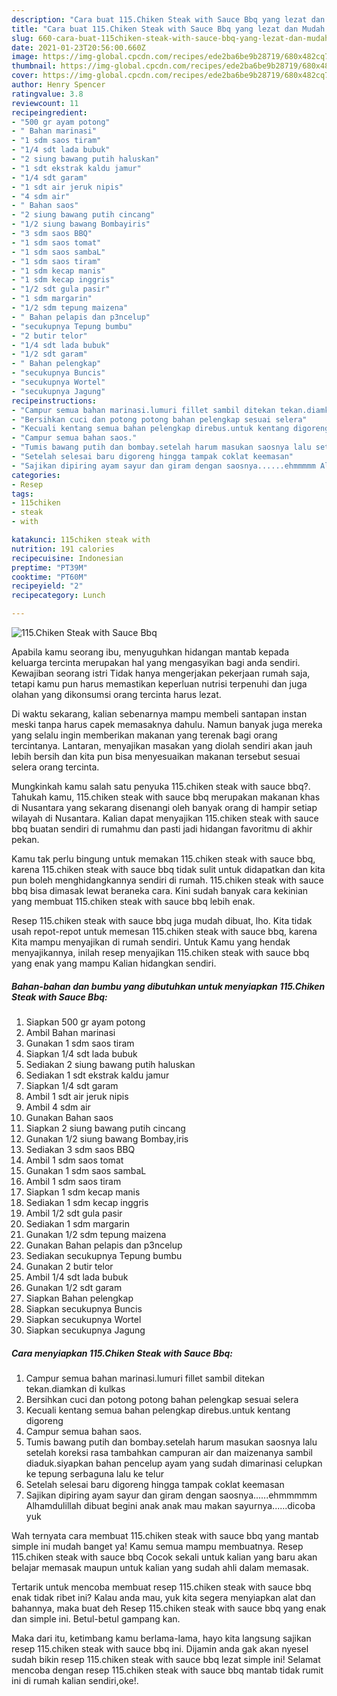 ```yaml
---
description: "Cara buat 115.Chiken Steak with Sauce Bbq yang lezat dan Mudah Dibuat"
title: "Cara buat 115.Chiken Steak with Sauce Bbq yang lezat dan Mudah Dibuat"
slug: 660-cara-buat-115chiken-steak-with-sauce-bbq-yang-lezat-dan-mudah-dibuat
date: 2021-01-23T20:56:00.660Z
image: https://img-global.cpcdn.com/recipes/ede2ba6be9b28719/680x482cq70/115chiken-steak-with-sauce-bbq-foto-resep-utama.jpg
thumbnail: https://img-global.cpcdn.com/recipes/ede2ba6be9b28719/680x482cq70/115chiken-steak-with-sauce-bbq-foto-resep-utama.jpg
cover: https://img-global.cpcdn.com/recipes/ede2ba6be9b28719/680x482cq70/115chiken-steak-with-sauce-bbq-foto-resep-utama.jpg
author: Henry Spencer
ratingvalue: 3.8
reviewcount: 11
recipeingredient:
- "500 gr ayam potong"
- " Bahan marinasi"
- "1 sdm saos tiram"
- "1/4 sdt lada bubuk"
- "2 siung bawang putih haluskan"
- "1 sdt ekstrak kaldu jamur"
- "1/4 sdt garam"
- "1 sdt air jeruk nipis"
- "4 sdm air"
- " Bahan saos"
- "2 siung bawang putih cincang"
- "1/2 siung bawang Bombayiris"
- "3 sdm saos BBQ"
- "1 sdm saos tomat"
- "1 sdm saos sambaL"
- "1 sdm saos tiram"
- "1 sdm kecap manis"
- "1 sdm kecap inggris"
- "1/2 sdt gula pasir"
- "1 sdm margarin"
- "1/2 sdm tepung maizena"
- " Bahan pelapis dan p3ncelup"
- "secukupnya Tepung bumbu"
- "2 butir telor"
- "1/4 sdt lada bubuk"
- "1/2 sdt garam"
- " Bahan pelengkap"
- "secukupnya Buncis"
- "secukupnya Wortel"
- "secukupnya Jagung"
recipeinstructions:
- "Campur semua bahan marinasi.lumuri fillet sambil ditekan tekan.diamkan di kulkas"
- "Bersihkan cuci dan potong potong bahan pelengkap sesuai selera"
- "Kecuali kentang semua bahan pelengkap direbus.untuk kentang digoreng"
- "Campur semua bahan saos."
- "Tumis bawang putih dan bombay.setelah harum masukan saosnya lalu setelah koreksi rasa tambahkan campuran air dan maizenanya sambil diaduk.siyapkan bahan pencelup ayam yang sudah dimarinasi celupkan ke tepung serbaguna lalu ke telur"
- "Setelah selesai baru digoreng hingga tampak coklat keemasan"
- "Sajikan dipiring ayam sayur dan giram dengan saosnya......ehmmmmm Alhamdulillah dibuat begini anak anak mau makan sayurnya......dicoba yuk"
categories:
- Resep
tags:
- 115chiken
- steak
- with

katakunci: 115chiken steak with 
nutrition: 191 calories
recipecuisine: Indonesian
preptime: "PT39M"
cooktime: "PT60M"
recipeyield: "2"
recipecategory: Lunch

---
```



![115.Chiken Steak with Sauce Bbq](https://img-global.cpcdn.com/recipes/ede2ba6be9b28719/680x482cq70/115chiken-steak-with-sauce-bbq-foto-resep-utama.jpg)

Apabila kamu seorang ibu, menyuguhkan hidangan mantab kepada keluarga tercinta merupakan hal yang mengasyikan bagi anda sendiri. Kewajiban seorang istri Tidak hanya mengerjakan pekerjaan rumah saja, tetapi kamu pun harus memastikan keperluan nutrisi terpenuhi dan juga olahan yang dikonsumsi orang tercinta harus lezat.

Di waktu  sekarang, kalian sebenarnya mampu membeli santapan instan meski tanpa harus capek memasaknya dahulu. Namun banyak juga mereka yang selalu ingin memberikan makanan yang terenak bagi orang tercintanya. Lantaran, menyajikan masakan yang diolah sendiri akan jauh lebih bersih dan kita pun bisa menyesuaikan makanan tersebut sesuai selera orang tercinta. 



Mungkinkah kamu salah satu penyuka 115.chiken steak with sauce bbq?. Tahukah kamu, 115.chiken steak with sauce bbq merupakan makanan khas di Nusantara yang sekarang disenangi oleh banyak orang di hampir setiap wilayah di Nusantara. Kalian dapat menyajikan 115.chiken steak with sauce bbq buatan sendiri di rumahmu dan pasti jadi hidangan favoritmu di akhir pekan.

Kamu tak perlu bingung untuk memakan 115.chiken steak with sauce bbq, karena 115.chiken steak with sauce bbq tidak sulit untuk didapatkan dan kita pun boleh menghidangkannya sendiri di rumah. 115.chiken steak with sauce bbq bisa dimasak lewat beraneka cara. Kini sudah banyak cara kekinian yang membuat 115.chiken steak with sauce bbq lebih enak.

Resep 115.chiken steak with sauce bbq juga mudah dibuat, lho. Kita tidak usah repot-repot untuk memesan 115.chiken steak with sauce bbq, karena Kita mampu menyajikan di rumah sendiri. Untuk Kamu yang hendak menyajikannya, inilah resep menyajikan 115.chiken steak with sauce bbq yang enak yang mampu Kalian hidangkan sendiri.

<!--inarticleads1-->

##### Bahan-bahan dan bumbu yang dibutuhkan untuk menyiapkan 115.Chiken Steak with Sauce Bbq:

1. Siapkan 500 gr ayam potong
1. Ambil  Bahan marinasi
1. Gunakan 1 sdm saos tiram
1. Siapkan 1/4 sdt lada bubuk
1. Sediakan 2 siung bawang putih haluskan
1. Sediakan 1 sdt ekstrak kaldu jamur
1. Siapkan 1/4 sdt garam
1. Ambil 1 sdt air jeruk nipis
1. Ambil 4 sdm air
1. Gunakan  Bahan saos
1. Siapkan 2 siung bawang putih cincang
1. Gunakan 1/2 siung bawang Bombay,iris
1. Sediakan 3 sdm saos BBQ
1. Ambil 1 sdm saos tomat
1. Gunakan 1 sdm saos sambaL
1. Ambil 1 sdm saos tiram
1. Siapkan 1 sdm kecap manis
1. Sediakan 1 sdm kecap inggris
1. Ambil 1/2 sdt gula pasir
1. Sediakan 1 sdm margarin
1. Gunakan 1/2 sdm tepung maizena
1. Gunakan  Bahan pelapis dan p3ncelup
1. Sediakan secukupnya Tepung bumbu
1. Gunakan 2 butir telor
1. Ambil 1/4 sdt lada bubuk
1. Gunakan 1/2 sdt garam
1. Siapkan  Bahan pelengkap
1. Siapkan secukupnya Buncis
1. Siapkan secukupnya Wortel
1. Siapkan secukupnya Jagung




<!--inarticleads2-->

##### Cara menyiapkan 115.Chiken Steak with Sauce Bbq:

1. Campur semua bahan marinasi.lumuri fillet sambil ditekan tekan.diamkan di kulkas
1. Bersihkan cuci dan potong potong bahan pelengkap sesuai selera
1. Kecuali kentang semua bahan pelengkap direbus.untuk kentang digoreng
1. Campur semua bahan saos.
1. Tumis bawang putih dan bombay.setelah harum masukan saosnya lalu setelah koreksi rasa tambahkan campuran air dan maizenanya sambil diaduk.siyapkan bahan pencelup ayam yang sudah dimarinasi celupkan ke tepung serbaguna lalu ke telur
1. Setelah selesai baru digoreng hingga tampak coklat keemasan
1. Sajikan dipiring ayam sayur dan giram dengan saosnya......ehmmmmm Alhamdulillah dibuat begini anak anak mau makan sayurnya......dicoba yuk




Wah ternyata cara membuat 115.chiken steak with sauce bbq yang mantab simple ini mudah banget ya! Kamu semua mampu membuatnya. Resep 115.chiken steak with sauce bbq Cocok sekali untuk kalian yang baru akan belajar memasak maupun untuk kalian yang sudah ahli dalam memasak.

Tertarik untuk mencoba membuat resep 115.chiken steak with sauce bbq enak tidak ribet ini? Kalau anda mau, yuk kita segera menyiapkan alat dan bahannya, maka buat deh Resep 115.chiken steak with sauce bbq yang enak dan simple ini. Betul-betul gampang kan. 

Maka dari itu, ketimbang kamu berlama-lama, hayo kita langsung sajikan resep 115.chiken steak with sauce bbq ini. Dijamin anda gak akan nyesel sudah bikin resep 115.chiken steak with sauce bbq lezat simple ini! Selamat mencoba dengan resep 115.chiken steak with sauce bbq mantab tidak rumit ini di rumah kalian sendiri,oke!.

